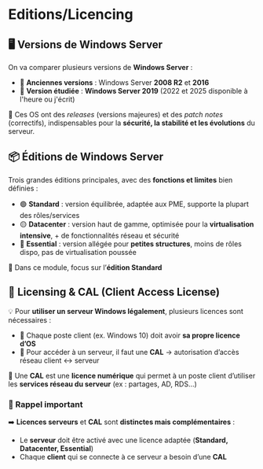 # Editions/Licencing

## **🖥️ Versions de Windows Server**

On va comparer plusieurs versions de **Windows Server** :

- 🌱 **Anciennes versions** : Windows Server **2008 R2** et **2016**
- 🌳 **Version étudiée** : **Windows Server 2019** (2022 et 2025 disponible à l'heure ou j'écrit)

📌 Ces OS ont des *releases* (versions majeures) et des *patch notes* (correctifs), indispensables pour la **sécurité, la stabilité et les évolutions** du serveur.



## **📦 Éditions de Windows Server**

Trois grandes éditions principales, avec des **fonctions et limites** bien définies :

- 🟢 **Standard** : version équilibrée, adaptée aux PME, supporte la plupart des rôles/services
- 🟡 **Datacenter** : version haut de gamme, optimisée pour la **virtualisation intensive**, + de fonctionnalités réseau et sécurité
- 🔴 **Essential** : version allégée pour **petites structures**, moins de rôles dispo, pas de virtualisation poussée

🎯 Dans ce module, focus sur l’**édition Standard**



## **🧾 Licensing & CAL (Client Access License)**

💡 Pour **utiliser un serveur Windows légalement**, plusieurs licences sont nécessaires :

- 🪪 Chaque poste client (ex. Windows 10) doit avoir **sa propre licence d’OS**
- 🔑 Pour accéder à un serveur, il faut une **CAL** → autorisation d’accès réseau client ↔ serveur

📌 Une **CAL** est une **licence numérique** qui permet à un poste client d’utiliser les **services réseau du serveur** (ex : partages, AD, RDS…)



### **🔁 Rappel important**

➡️ **Licences serveurs** et **CAL** sont **distinctes mais complémentaires** :

- Le **serveur** doit être activé avec une licence adaptée (**Standard, Datacenter, Essential**)
- Chaque **client** qui se connecte à ce serveur a besoin d’une **CAL**





